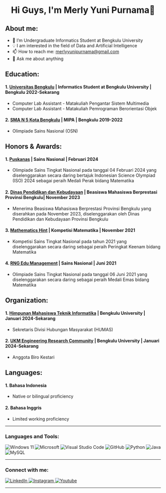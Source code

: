 # <h1 align="center">Hi Guys, I'm Merly Yuni Purnama👋</h1>

## About me:
- 🏫 I’m Undergraduate Informatics Student at Bengkulu University
- 💡 I am interested in the field of Data and Artificial Intelligence
- 📫 How to reach me: merlyyunipurnama@gmail.com
- 💬 Ask me about anything

## Education:
#### 1. [Universitas Bengkulu](https://www.unib.ac.id/) | Informatics Student at Bengkulu University | Bengkulu 2022-Sekarang
   - Computer Lab Assistant - Matakuliah Pengantar Sistem Multimedia
   - Computer Lab Assistant - Matakuliah Pemrograman Berorientasi Objek
#### 2. [SMA N 5 Kota Bengkulu](https://smanlikotabengkulu.sch.id/) | MIPA | Bengkulu 2019-2022
   - Olimpiade Sains Nasional (OSN)

## Honors & Awards:
#### 1. [Puskanas](https://app.puskanas.id/) | Sains Nasional | Februari 2024
   - Olimpiade Sains Tingkat Nasional pada tanggal 04 Februari 2024 yang diselenggarakan secara daring bertajuk Indonesian Science Olympiad (ISO) 2024 sebagai peraih Medali Perak              bidang Matematika
#### 2. [Dinas Pendidikan dan Kebudayaan](https://disdik.bengkulukota.go.id/) | Beasiswa Mahasiswa Berprestasi Provinsi Bengkulu| November 2023
   - Menerima Beasiswa Mahasiswa Berprestasi Provinsi Bengkulu yang diserahkan pada November 2023, diselenggarakan oleh Dinas Pendidikan dan Kebudayaan Provinsi Bengkulu
#### 3. [Mathematics Hint](https://www.instagram.com/math.hint?igsh=MTF5MXo2N2Q1ZXplcg==) | Kompetisi Matematika | November 2021
   - Kompetisi Sains Tingkat Nasional pada tahun 2021 yang diselenggarakan secara daring sebagai peraih Peringkat Keenam bidang Matematika
#### 4. [RNG Edu Management](https://www.instagram.com/rng.edu.management?igsh=MTIyZDBmc2FmcjNseQ==) | Sains Nasional | Juni 2021
   - Olimpiade Sains Tingkat Nasional pada tanggal 06 Juni 2021 yang diselenggarakan secara daring sebagai peraih Medali Emas bidang Matematika

## Organization:
#### 1. [Himpunan Mahasiswa Teknik Informatika](https://himatifunib.org/) | Bengkulu University | Januari 2024-Sekarang
   - Sekretaris Divisi Hubungan Masyarakat (HUMAS)
#### 2. [UKM Engineering Research Community](https://www.instagram.com/ercom_ftunib?igsh=MXVtYTU1bG12dzl2cg==) | Bengkulu University | Januari 2024-Sekarang
   - Anggota Biro Kestari

## Languages:
#### 1. Bahasa Indonesia
   - Native or bilingual proficiency
#### 2. Bahasa Inggris
   - Limited working proficiency
---

### Languages and Tools:
![Windows 11](https://img.shields.io/badge/Windows%2011-%230079d5.svg?style=for-the-badge&logo=Windows%2011&logoColor=white)
![Microsoft](https://img.shields.io/badge/Microsoft-0078D4?style=for-the-badge&logo=microsoft&logoColor=white)
![Visual Studio Code](https://img.shields.io/badge/Visual%20Studio%20Code-0078d7.svg?style=for-the-badge&logo=visual-studio-code&logoColor=white)
![GitHub](https://img.shields.io/badge/-GitHub-181717?style=for-the-badge&logo=github)
![Python](https://img.shields.io/badge/python-3670A0?style=for-the-badge&logo=python&logoColor=ffdd54)
![Java](https://img.shields.io/badge/java-%23ED8B00.svg?style=for-the-badge&logo=openjdk&logoColor=white)
![MySQL](https://img.shields.io/badge/-MySQL-blue?style=for-the-badge&logo=mysql&logoColor=white)

---
### Connect with me:
<a href="https://www.linkedin.com/in/merly-yuni-purnama-b2618025b/" target="blank"> ![LinkedIn](https://img.shields.io/badge/linkedin-%230077B5.svg?style=for-the-badge&logo=linkedin&logoColor=white)
<a href="https://www.instagram.com/merlyyunii?igsh=MWFoOGV6OHk3YTlkOQ==" target="blank"> ![Instagram](https://img.shields.io/badge/Instagram-%23E4405F.svg?style=for-the-badge&logo=Instagram&logoColor=white)
<a href="https://youtube.com/@merlyyunipurnama5615?si=AfW4Xn29uIhXocIp" target="blank"> ![Youtube](https://img.shields.io/badge/Youtube-%23FF0000.svg?style=for-the-badge&logo=YouTube&logoColor=white)

---
